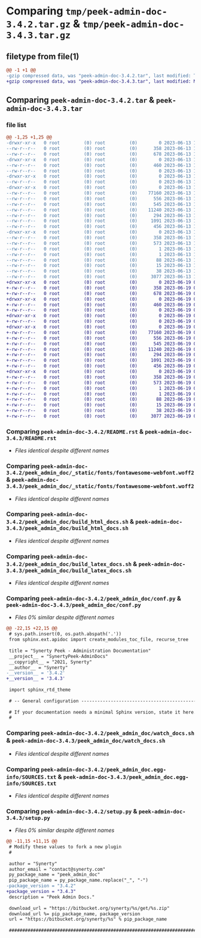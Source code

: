 # Comparing `tmp/peek-admin-doc-3.4.2.tar.gz` & `tmp/peek-admin-doc-3.4.3.tar.gz`

## filetype from file(1)

```diff
@@ -1 +1 @@
-gzip compressed data, was "peek-admin-doc-3.4.2.tar", last modified: Tue Jun 13 11:58:39 2023, max compression
+gzip compressed data, was "peek-admin-doc-3.4.3.tar", last modified: Mon Jun 19 04:43:50 2023, max compression
```

## Comparing `peek-admin-doc-3.4.2.tar` & `peek-admin-doc-3.4.3.tar`

### file list

```diff
@@ -1,25 +1,25 @@
-drwxr-xr-x   0 root         (0) root         (0)        0 2023-06-13 11:58:39.899906 peek-admin-doc-3.4.2/
--rw-r--r--   0 root         (0) root         (0)      358 2023-06-13 11:58:39.898906 peek-admin-doc-3.4.2/PKG-INFO
--rw-r--r--   0 root         (0) root         (0)      678 2023-06-13 11:58:03.000000 peek-admin-doc-3.4.2/README.rst
-drwxr-xr-x   0 root         (0) root         (0)        0 2023-06-13 11:58:39.898906 peek-admin-doc-3.4.2/peek_admin_doc/
--rw-r--r--   0 root         (0) root         (0)      460 2023-06-13 11:58:03.000000 peek-admin-doc-3.4.2/peek_admin_doc/PlatformDependencyTest.py
--rw-r--r--   0 root         (0) root         (0)        0 2023-06-13 11:58:39.000000 peek-admin-doc-3.4.2/peek_admin_doc/__init__.py
-drwxr-xr-x   0 root         (0) root         (0)        0 2023-06-13 11:58:39.898906 peek-admin-doc-3.4.2/peek_admin_doc/_static/
--rw-r--r--   0 root         (0) root         (0)        0 2023-06-13 11:58:03.000000 peek-admin-doc-3.4.2/peek_admin_doc/_static/.gitkeep
-drwxr-xr-x   0 root         (0) root         (0)        0 2023-06-13 11:58:39.898906 peek-admin-doc-3.4.2/peek_admin_doc/_static/fonts/
--rw-r--r--   0 root         (0) root         (0)    77160 2023-06-13 11:58:03.000000 peek-admin-doc-3.4.2/peek_admin_doc/_static/fonts/fontawesome-webfont.woff2
--rw-r--r--   0 root         (0) root         (0)      556 2023-06-13 11:58:03.000000 peek-admin-doc-3.4.2/peek_admin_doc/build_html_docs.sh
--rw-r--r--   0 root         (0) root         (0)      545 2023-06-13 11:58:03.000000 peek-admin-doc-3.4.2/peek_admin_doc/build_latex_docs.sh
--rw-r--r--   0 root         (0) root         (0)    11240 2023-06-13 11:58:39.000000 peek-admin-doc-3.4.2/peek_admin_doc/conf.py
--rw-r--r--   0 root         (0) root         (0)      294 2023-06-13 11:58:03.000000 peek-admin-doc-3.4.2/peek_admin_doc/index.rst
--rw-r--r--   0 root         (0) root         (0)     1091 2023-06-13 11:58:03.000000 peek-admin-doc-3.4.2/peek_admin_doc/watch_docs.sh
--rw-r--r--   0 root         (0) root         (0)      456 2023-06-13 11:58:03.000000 peek-admin-doc-3.4.2/peek_admin_doc/welcome.rst
-drwxr-xr-x   0 root         (0) root         (0)        0 2023-06-13 11:58:39.898906 peek-admin-doc-3.4.2/peek_admin_doc.egg-info/
--rw-r--r--   0 root         (0) root         (0)      358 2023-06-13 11:58:39.000000 peek-admin-doc-3.4.2/peek_admin_doc.egg-info/PKG-INFO
--rw-r--r--   0 root         (0) root         (0)      573 2023-06-13 11:58:39.000000 peek-admin-doc-3.4.2/peek_admin_doc.egg-info/SOURCES.txt
--rw-r--r--   0 root         (0) root         (0)        1 2023-06-13 11:58:39.000000 peek-admin-doc-3.4.2/peek_admin_doc.egg-info/dependency_links.txt
--rw-r--r--   0 root         (0) root         (0)        1 2023-06-13 11:58:39.000000 peek-admin-doc-3.4.2/peek_admin_doc.egg-info/not-zip-safe
--rw-r--r--   0 root         (0) root         (0)       88 2023-06-13 11:58:39.000000 peek-admin-doc-3.4.2/peek_admin_doc.egg-info/requires.txt
--rw-r--r--   0 root         (0) root         (0)       15 2023-06-13 11:58:39.000000 peek-admin-doc-3.4.2/peek_admin_doc.egg-info/top_level.txt
--rw-r--r--   0 root         (0) root         (0)       38 2023-06-13 11:58:39.899906 peek-admin-doc-3.4.2/setup.cfg
--rw-r--r--   0 root         (0) root         (0)     3077 2023-06-13 11:58:39.000000 peek-admin-doc-3.4.2/setup.py
+drwxr-xr-x   0 root         (0) root         (0)        0 2023-06-19 04:43:50.347498 peek-admin-doc-3.4.3/
+-rw-r--r--   0 root         (0) root         (0)      358 2023-06-19 04:43:50.347498 peek-admin-doc-3.4.3/PKG-INFO
+-rw-r--r--   0 root         (0) root         (0)      678 2023-06-19 04:43:12.000000 peek-admin-doc-3.4.3/README.rst
+drwxr-xr-x   0 root         (0) root         (0)        0 2023-06-19 04:43:50.346498 peek-admin-doc-3.4.3/peek_admin_doc/
+-rw-r--r--   0 root         (0) root         (0)      460 2023-06-19 04:43:12.000000 peek-admin-doc-3.4.3/peek_admin_doc/PlatformDependencyTest.py
+-rw-r--r--   0 root         (0) root         (0)        0 2023-06-19 04:43:50.000000 peek-admin-doc-3.4.3/peek_admin_doc/__init__.py
+drwxr-xr-x   0 root         (0) root         (0)        0 2023-06-19 04:43:50.346498 peek-admin-doc-3.4.3/peek_admin_doc/_static/
+-rw-r--r--   0 root         (0) root         (0)        0 2023-06-19 04:43:12.000000 peek-admin-doc-3.4.3/peek_admin_doc/_static/.gitkeep
+drwxr-xr-x   0 root         (0) root         (0)        0 2023-06-19 04:43:50.347498 peek-admin-doc-3.4.3/peek_admin_doc/_static/fonts/
+-rw-r--r--   0 root         (0) root         (0)    77160 2023-06-19 04:43:12.000000 peek-admin-doc-3.4.3/peek_admin_doc/_static/fonts/fontawesome-webfont.woff2
+-rw-r--r--   0 root         (0) root         (0)      556 2023-06-19 04:43:12.000000 peek-admin-doc-3.4.3/peek_admin_doc/build_html_docs.sh
+-rw-r--r--   0 root         (0) root         (0)      545 2023-06-19 04:43:12.000000 peek-admin-doc-3.4.3/peek_admin_doc/build_latex_docs.sh
+-rw-r--r--   0 root         (0) root         (0)    11240 2023-06-19 04:43:50.000000 peek-admin-doc-3.4.3/peek_admin_doc/conf.py
+-rw-r--r--   0 root         (0) root         (0)      294 2023-06-19 04:43:12.000000 peek-admin-doc-3.4.3/peek_admin_doc/index.rst
+-rw-r--r--   0 root         (0) root         (0)     1091 2023-06-19 04:43:12.000000 peek-admin-doc-3.4.3/peek_admin_doc/watch_docs.sh
+-rw-r--r--   0 root         (0) root         (0)      456 2023-06-19 04:43:12.000000 peek-admin-doc-3.4.3/peek_admin_doc/welcome.rst
+drwxr-xr-x   0 root         (0) root         (0)        0 2023-06-19 04:43:50.346498 peek-admin-doc-3.4.3/peek_admin_doc.egg-info/
+-rw-r--r--   0 root         (0) root         (0)      358 2023-06-19 04:43:50.000000 peek-admin-doc-3.4.3/peek_admin_doc.egg-info/PKG-INFO
+-rw-r--r--   0 root         (0) root         (0)      573 2023-06-19 04:43:50.000000 peek-admin-doc-3.4.3/peek_admin_doc.egg-info/SOURCES.txt
+-rw-r--r--   0 root         (0) root         (0)        1 2023-06-19 04:43:50.000000 peek-admin-doc-3.4.3/peek_admin_doc.egg-info/dependency_links.txt
+-rw-r--r--   0 root         (0) root         (0)        1 2023-06-19 04:43:50.000000 peek-admin-doc-3.4.3/peek_admin_doc.egg-info/not-zip-safe
+-rw-r--r--   0 root         (0) root         (0)       88 2023-06-19 04:43:50.000000 peek-admin-doc-3.4.3/peek_admin_doc.egg-info/requires.txt
+-rw-r--r--   0 root         (0) root         (0)       15 2023-06-19 04:43:50.000000 peek-admin-doc-3.4.3/peek_admin_doc.egg-info/top_level.txt
+-rw-r--r--   0 root         (0) root         (0)       38 2023-06-19 04:43:50.347498 peek-admin-doc-3.4.3/setup.cfg
+-rw-r--r--   0 root         (0) root         (0)     3077 2023-06-19 04:43:50.000000 peek-admin-doc-3.4.3/setup.py
```

### Comparing `peek-admin-doc-3.4.2/README.rst` & `peek-admin-doc-3.4.3/README.rst`

 * *Files identical despite different names*

### Comparing `peek-admin-doc-3.4.2/peek_admin_doc/_static/fonts/fontawesome-webfont.woff2` & `peek-admin-doc-3.4.3/peek_admin_doc/_static/fonts/fontawesome-webfont.woff2`

 * *Files identical despite different names*

### Comparing `peek-admin-doc-3.4.2/peek_admin_doc/build_html_docs.sh` & `peek-admin-doc-3.4.3/peek_admin_doc/build_html_docs.sh`

 * *Files identical despite different names*

### Comparing `peek-admin-doc-3.4.2/peek_admin_doc/build_latex_docs.sh` & `peek-admin-doc-3.4.3/peek_admin_doc/build_latex_docs.sh`

 * *Files identical despite different names*

### Comparing `peek-admin-doc-3.4.2/peek_admin_doc/conf.py` & `peek-admin-doc-3.4.3/peek_admin_doc/conf.py`

 * *Files 0% similar despite different names*

```diff
@@ -22,15 +22,15 @@
 # sys.path.insert(0, os.path.abspath('.'))
 from sphinx.ext.apidoc import create_modules_toc_file, recurse_tree
 
 title = "Synerty Peek - Administration Documentation"
 __project__ = "SynertyPeek-AdminDocs"
 __copyright__ = "2021, Synerty"
 __author__ = "Synerty"
-__version__ = '3.4.2'
+__version__ = '3.4.3'
 
 import sphinx_rtd_theme
 
 # -- General configuration ------------------------------------------------
 
 # If your documentation needs a minimal Sphinx version, state it here.
 #
```

### Comparing `peek-admin-doc-3.4.2/peek_admin_doc/watch_docs.sh` & `peek-admin-doc-3.4.3/peek_admin_doc/watch_docs.sh`

 * *Files identical despite different names*

### Comparing `peek-admin-doc-3.4.2/peek_admin_doc.egg-info/SOURCES.txt` & `peek-admin-doc-3.4.3/peek_admin_doc.egg-info/SOURCES.txt`

 * *Files identical despite different names*

### Comparing `peek-admin-doc-3.4.2/setup.py` & `peek-admin-doc-3.4.3/setup.py`

 * *Files 0% similar despite different names*

```diff
@@ -11,15 +11,15 @@
 # Modify these values to fork a new plugin
 #
 
 author = "Synerty"
 author_email = "contact@synerty.com"
 py_package_name = "peek_admin_doc"
 pip_package_name = py_package_name.replace("_", "-")
-package_version = "3.4.2"
+package_version = "3.4.3"
 description = "Peek Admin Docs."
 
 download_url = "https://bitbucket.org/synerty/%s/get/%s.zip"
 download_url %= pip_package_name, package_version
 url = "https://bitbucket.org/synerty/%s" % pip_package_name
 
 ###############################################################################
```

